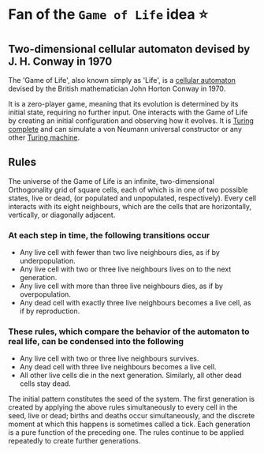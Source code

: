 # Fan of the `Game of Life` idea ⭐

## Two-dimensional cellular automaton devised by J. H. Conway in 1970

The 'Game of Life', also known simply as 'Life', is a
[cellular automaton](https://en.wikipedia.org/wiki/Cellular_automaton) devised by the British
mathematician John Horton Conway in 1970.

It is a zero-player game, meaning that its evolution is determined by its initial state, requiring
no further input. One interacts with the Game of Life by creating an initial configuration and
observing how it evolves. It is [Turing complete](https://en.wikipedia.org/wiki/Turing_complete) and
can simulate a von Neumann universal constructor or any other
[Turing machine](https://en.wikipedia.org/wiki/Turing_complete).

## Rules

The universe of the Game of Life is an infinite, two-dimensional Orthogonality grid of square cells,
each of which is in one of two possible states, live or dead, (or populated and unpopulated,
respectively). Every cell interacts with its eight neighbours, which are the cells that are
horizontally, vertically, or diagonally adjacent.

### At each step in time, the following transitions occur

- Any live cell with fewer than two live neighbours dies, as if by underpopulation.
- Any live cell with two or three live neighbours lives on to the next generation.
- Any live cell with more than three live neighbours dies, as if by overpopulation.
- Any dead cell with exactly three live neighbours becomes a live cell, as if by reproduction.

### These rules, which compare the behavior of the automaton to real life, can be condensed into the following

- Any live cell with two or three live neighbours survives.
- Any dead cell with three live neighbours becomes a live cell.
- All other live cells die in the next generation. Similarly, all other dead cells stay dead.

The initial pattern constitutes the seed of the system. The first generation is created by applying
the above rules simultaneously to every cell in the seed, live or dead; births and deaths occur
simultaneously, and the discrete moment at which this happens is sometimes called a tick. Each
generation is a pure function of the preceding one. The rules continue to be applied repeatedly to
create further generations.
